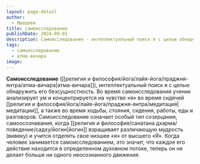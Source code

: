 ```yaml
---
layout: page-detail
author:
  - Яшодеви
title: самоисследование
publishDate: 2024-09-01
description: Самоисследование - интеллектуальный поиск я с целью обнаружить его безсущностность.
tags:
  - самоисследование
  - атма-вичара
image:
---
```

**Самоисследование** ([[религия и философия/йога/лайя-йога/праджня-янтра/атма-вичара|атма-вичара]]), интеллектуальный поиск я с целью обнаружить его безсущностность.
Во время самоисследования ученик анализирует ум и концентрируется на чувстве «я» во время сидячей [[религия и философия/йога/лайя-йога/праджня-янтра/медитация|медитации]], а также во время ходьбы, стояния, сидения, работы, еды и разговоров. Самоисследование означает особый тип созерцания, самоосознавания, когда [[религия и философия/санатана дхарма/поведение/садху/йогин|йогин]] взращивает различающую мудрость (вивеку) и учится отделять свое низшее «я» от высшего «Я». Когда человек занимается самоисследованием, это значит, что каждое его действие находится в определенном духовном потоке, теперь он не делает больше ни одного неосознанного движения.

